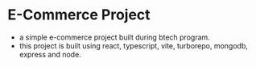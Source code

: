 # E-Commerce Project

- a simple e-commerce project built during btech program.
- this project is built using react, typescript, vite, turborepo, mongodb, express and node.